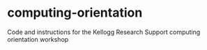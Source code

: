 # computing-orientation
Code and instructions for the Kellogg Research Support computing orientation workshop
